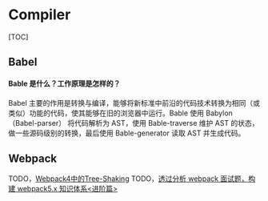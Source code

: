 # Compiler

[TOC]

## Babel

#### Bable 是什么？工作原理是怎样的？

Babel 主要的作用是转换与编译，能够将新标准中前沿的代码技术转换为相同（或类似）功能的代码，使其能够在旧的浏览器中运行。Bable 使用 Babylon（Babel-parser） 将代码解析为 AST，使用 Bable-traverse 维护 AST 的状态，做一些源码级别的转换，最后使用 Bable-generator 读取 AST 并生成代码。

## Webpack

TODO，[Webpack4中的Tree-Shaking](https://zhuanlan.zhihu.com/p/193663299)
TODO，[透过分析 webpack 面试题，构建 webpack5.x 知识体系<进阶篇>](https://zhuanlan.zhihu.com/p/454945287)
